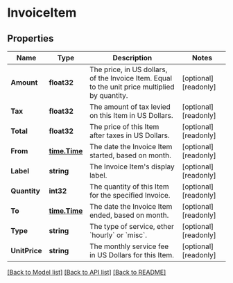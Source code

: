 # InvoiceItem

## Properties

Name | Type | Description | Notes
------------ | ------------- | ------------- | -------------
**Amount** | **float32** | The price, in US dollars, of the Invoice Item. Equal to the unit price multiplied by quantity. | [optional] [readonly] 
**Tax** | **float32** | The amount of tax levied on this Item in US Dollars. | [optional] [readonly] 
**Total** | **float32** | The price of this Item after taxes in US Dollars. | [optional] [readonly] 
**From** | [**time.Time**](time.Time.md) | The date the Invoice Item started, based on month. | [optional] [readonly] 
**Label** | **string** | The Invoice Item&#39;s display label. | [optional] [readonly] 
**Quantity** | **int32** | The quantity of this Item for the specified Invoice. | [optional] [readonly] 
**To** | [**time.Time**](time.Time.md) | The date the Invoice Item ended, based on month. | [optional] [readonly] 
**Type** | **string** | The type of service, ether &#x60;hourly&#x60; or &#x60;misc&#x60;. | [optional] [readonly] 
**UnitPrice** | **string** | The monthly service fee in US Dollars for this Item. | [optional] [readonly] 

[[Back to Model list]](../README.md#documentation-for-models) [[Back to API list]](../README.md#documentation-for-api-endpoints) [[Back to README]](../README.md)


